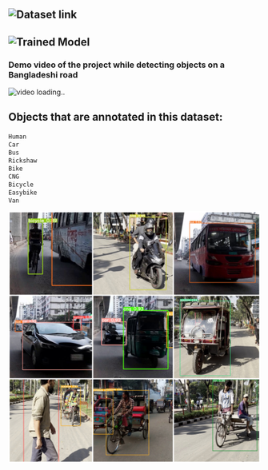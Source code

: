 ## ![Dataset link](https://drive.google.com/drive/folders/1girVtUfxkRpYMgnl4WEAfhNBHPJPFk6h?usp=sharing)
## ![Trained Model](https://github.com/MahediKamal/ANNA-A-Deep-Learning-Based-Dataset-in-Heterogenous-Traffic-for-Autonomous-Vehicles/blob/f550bbf0147270b9e6a2f5fdd6652feed7688562/trained%20model/best_multiple_object(v2).pt)
### Demo video of the project while detecting objects on a Bangladeshi road
![video loading..](https://github.com/MahediKamal/ANNA-A-Deep-Learning-Based-Dataset-in-Heterogenous-Traffic-for-Autonomous-Vehicles/blob/dbc5fc81ab636f93ed6166a4907f597451385d66/readme%20res/__GIF.gif)
## Objects that are annotated in this dataset:


    Human
    Car
    Bus
    Rickshaw
    Bike
    CNG
    Bicycle
    Easybike
    Van
 
![..](https://github.com/MahediKamal/ANNA-A-Deep-Learning-Based-Dataset-in-Heterogenous-Traffic-for-Autonomous-Vehicles/blob/f550bbf0147270b9e6a2f5fdd6652feed7688562/readme%20res/sys-collage4.jpg)
